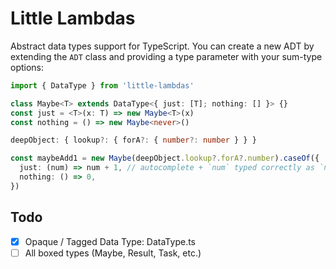 # Little Lambdas

Abstract data types support for TypeScript. You can create a new ADT by extending the `ADT` class and providing a type parameter with your sum-type options:

```ts
import { DataType } from 'little-lambdas'

class Maybe<T> extends DataType<{ just: [T]; nothing: [] }> {}
const just = <T>(x: T) => new Maybe<T>(x)
const nothing = () => new Maybe<never>()

deepObject: { lookup?: { forA?: { number?: number } } }

const maybeAdd1 = new Maybe(deepObject.lookup?.forA?.number).caseOf({
  just: (num) => num + 1, // autocomplete + `num` typed correctly as `number`
  nothing: () => 0,
})
```

## Todo

- [x] Opaque / Tagged Data Type: DataType.ts
- [ ] All boxed types (Maybe, Result, Task, etc.)
